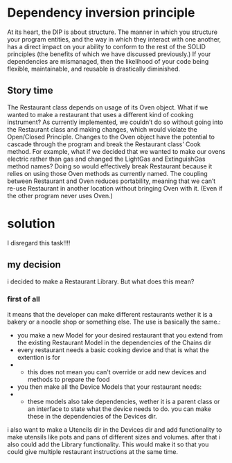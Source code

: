 # Dependency inversion principle

At its heart, the DIP is about structure. The manner in which you structure your program entities, and the way in which they interact with one another, has a direct impact on your ability to conform to the rest of the SOLID principles (the benefits of which we have discussed previously.) If your dependencies are mismanaged, then the likelihood of your code being flexible, maintainable, and reusable is drastically diminished.

## Story time

The Restaurant class depends on usage of its Oven object. What if we wanted to make a restaurant that uses a different kind of cooking instrument? As currently implemented, we couldn’t do so without going into the Restaurant class and making changes, which would violate the Open/Closed Principle.
Changes to the Oven object have the potential to cascade through the program and break the Restaurant class’ Cook method. For example, what if we decided that we wanted to make our ovens electric rather than gas and changed the LightGas and ExtinguishGas method names? Doing so would effectively break Restaurant because it relies on using those Oven methods as currently named.
The coupling between Restaurant and Oven reduces portability, meaning that we can’t re-use Restaurant in another location without bringing Oven with it. (Even if the other program never uses Oven.)

# solution

I disregard this task!!!!

## my decision

i decided to make a Restaurant Library. But what does this mean?

### first of all

it means that the developer can make different restaurants wether it is a bakery or a noodle shop or something else. The use is basically the same.:

- you make a new Model for your desired restaurant that you extend from the existing Restaurant Model in the dependencies of the Chains dir
- every restaurant needs a basic cooking device and that is what the extention is for
- - this does not mean you can't override or add new devices and methods to prepare the food
- you then make all the Device Models that your restaurant needs:
- - these models also take dependencies, wether it is a parent class or an interface to state what the device needs to do. you can make these in the dependencies of the Devices dir.

i also want to make a Utencils dir in the Devices dir and add functionality to make utensils like pots and pans of different sizes and volumes.
after that i also could add the Library functionality. This would make it so that you could give multiple restaurant instructions at the same time.
